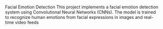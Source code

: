 Facial Emotion Detection
This project implements a facial emotion detection system using Convolutional Neural Networks (CNNs). The model is trained to recognize human emotions from facial expressions in images and real-time video feeds